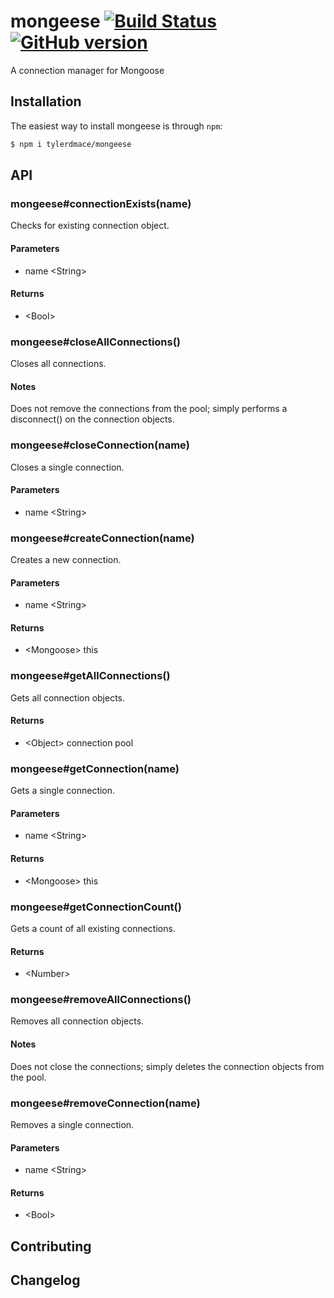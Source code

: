 # mongeese [![Build Status](https://travis-ci.org/tylerdmace/mongeese.svg?branch=master)](https://travis-ci.org/tylerdmace/mongeese) [![GitHub version](https://badge.fury.io/gh/tylerdmace%2Fmongeese.svg)](http://badge.fury.io/gh/tylerdmace%2Fmongeese)
A connection manager for Mongoose

## Installation
The easiest way to install mongeese is through `npm`:

```Bash
$ npm i tylerdmace/mongeese
```

## API

### mongeese#connectionExists(name)
Checks for existing connection object.

#### Parameters
* name &lt;String&gt;

#### Returns
* &lt;Bool&gt;

### mongeese#closeAllConnections()
Closes all connections.

#### Notes
Does not remove the connections from the pool; simply performs a disconnect() on the connection objects.

### mongeese#closeConnection(name)
Closes a single connection.

#### Parameters
* name &lt;String&gt;

### mongeese#createConnection(name)
Creates a new connection.

#### Parameters
* name &lt;String&gt;

#### Returns
* &lt;Mongoose&gt; this

### mongeese#getAllConnections()
Gets all connection objects.

#### Returns
* &lt;Object&gt; connection pool

### mongeese#getConnection(name)
Gets a single connection.

#### Parameters
* name &lt;String&gt;

#### Returns
* &lt;Mongoose&gt; this

### mongeese#getConnectionCount()
Gets a count of all existing connections.

#### Returns
* &lt;Number&gt;

### mongeese#removeAllConnections()
Removes all connection objects.

#### Notes
Does not close the connections; simply deletes the connection objects from the pool.

### mongeese#removeConnection(name)
Removes a single connection.

#### Parameters
* name &lt;String&gt;

#### Returns
* &lt;Bool&gt;

## Contributing

## Changelog
